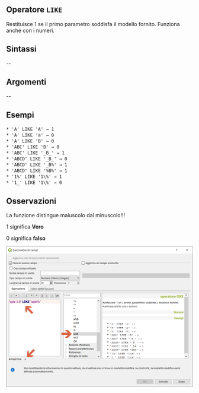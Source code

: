 ## Operatore `LIKE`

Restituisce 1 se il primo parametro soddisfa il modello fornito. Funziona anche con i numeri.

## Sintassi

--

## Argomenti
--
## Esempi
```
* 'A' LIKE 'A' → 1
* 'A' LIKE 'a' → 0
* 'A' LIKE 'B' → 0
* 'ABC' LIKE 'B' → 0
* 'ABC' LIKE '_B_' → 1
* 'ABCD' LIKE '_B_' → 0
* 'ABCD' LIKE '_B%' → 1
* 'ABCD' LIKE '%B%' → 1
* '1%' LIKE '1\%' → 1
* '1_' LIKE '1\%' → 0
```

## Osservazioni

La funzione distingue maiuscolo dal minuscolo!!!

1 significa **Vero**

0 significa **falso**

<img src="/img/operatori/LIKE1.png">